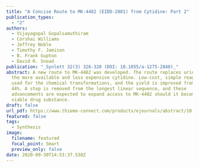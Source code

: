 ```yaml
---
title: "A Concise Route to MK-4482 (EIDD-2801) from Cytidine: Part 2"
publication_types:
  - "2"
authors:
  - Vijayagopal Gopalsamuthiram
  - Corshai Williams
  - Jeffrey Noble
  - Timothy F. Jamison
  - B. Frank Gupton
  - David R. Snead
publication: "_Synlett 32(3) 326-328 (DOI: 10.1055/a-1275-2848)_"
abstract: A new route to MK-4482 was developed. The route replaces uridine with
  the more available and less expensive cytidine. Low-cost, simple reagents are
  used for the chemical transformations, and the yield is improved from 17% to
  44%. A step is removed from the longest linear sequence, and these
  advancements are expected to expand access to MK-4482 should it become a
  viable drug substance.
draft: false
url_pdf: https://www.thieme-connect.com/products/ejournals/abstract/10.1055/a-1275-2848
featured: false
tags:
  - Synthesis
image:
  filename: featured
  focal_point: Smart
  preview_only: false
date: 2020-09-30T14:53:37.538Z
---
```

